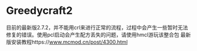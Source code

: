 # Greedycraft2

目前的最新版2.7.2，并不能用crl来进行正常的流程，过程中会产生一些暂时无法修复的错误。使用pcl启动会产生配方丢失的问题，请使用hmcl游玩该整合包
最新版安装教程https://www.mcmod.cn/post/4300.html
